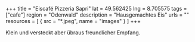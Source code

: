 +++
title = "Eiscafé Pizzeria Sapri"
lat = 49.562425
lng = 8.705575
tags = ["cafe"]
region = "Odenwald"
description = "Hausgemachtes Eis"
urls = ""
resources = [
    { src = "*.jpeg", name = "images" }
]
+++

Klein und versteckt aber übraus freundlicher Empfang.